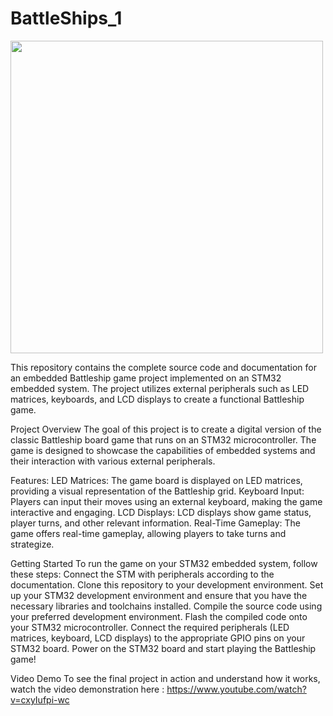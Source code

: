 # BattleShips_1

<img src="https://github.com/szczepankozdeba/BattleShips_1/assets/48669369/2d02a30d-5004-4f9d-8948-18741e961866" width="500">  

This repository contains the complete source code and documentation for an embedded Battleship game project implemented on an STM32 embedded system. 
The project utilizes external peripherals such as LED matrices, keyboards, and LCD displays to create a functional Battleship game.

Project Overview
The goal of this project is to create a digital version of the classic Battleship board game that runs on an STM32 microcontroller. 
The game is designed to showcase the capabilities of embedded systems and their interaction with various external peripherals.

Features:
LED Matrices: The game board is displayed on LED matrices, providing a visual representation of the Battleship grid.
Keyboard Input: Players can input their moves using an external keyboard, making the game interactive and engaging.
LCD Displays: LCD displays show game status, player turns, and other relevant information.
Real-Time Gameplay: The game offers real-time gameplay, allowing players to take turns and strategize.

Getting Started
To run the game on your STM32 embedded system, follow these steps:
Connect the STM with peripherals according to the documentation.
Clone this repository to your development environment.
Set up your STM32 development environment and ensure that you have the necessary libraries and toolchains installed.
Compile the source code using your preferred development environment.
Flash the compiled code onto your STM32 microcontroller.
Connect the required peripherals (LED matrices, keyboard, LCD displays) to the appropriate GPIO pins on your STM32 board.
Power on the STM32 board and start playing the Battleship game!

Video Demo
To see the final project in action and understand how it works, watch the video demonstration here : https://www.youtube.com/watch?v=cxyIufpi-wc





